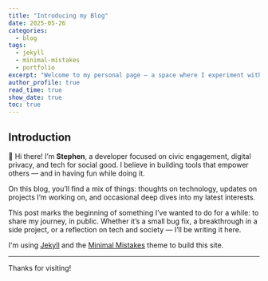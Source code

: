 ```yaml
---
title: "Introducing my Blog"
date: 2025-05-26
categories:
  - blog
tags:
  - jekyll
  - minimal-mistakes
  - portfolio
excerpt: "Welcome to my personal page — a space where I experiment with technology to create change, share the lessons I learn, and build in the open."
author_profile: true
read_time: true
show_date: true
toc: true
---
```


## Introduction

👋 Hi there! I’m **Stephen**, a developer focused on civic engagement, digital privacy, and tech for social good. I believe in building tools that empower others — and in having fun while doing it.

On this blog, you’ll find a mix of things: thoughts on technology, updates on projects I’m working on, and occasional deep dives into my latest interests.

This post marks the beginning of something I’ve wanted to do for a while: to share my journey, in public. Whether it’s a small bug fix, a breakthrough in a side project, or a reflection on tech and society — I’ll be writing it here.

I'm using [Jekyll](https://jekyllrb.com) and the [Minimal Mistakes](https://mmistakes.github.io/minimal-mistakes/) theme to build this site. 

---

Thanks for visiting!
